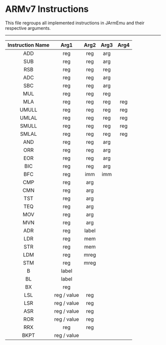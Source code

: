 # ARMv7 Instructions
This file regroups all implemented instructions in JArmEmu and their respective arguments.

---

| Instruction Name |    Arg1     | Arg2  | Arg3 | Arg4 |
|:----------------:|:-----------:|:-----:|:----:|:----:|
|       ADD        |     reg     |  reg  | arg  |      |
|       SUB        |     reg     |  reg  | arg  |      |
|       RSB        |     reg     |  reg  | reg  |      |    
|       ADC        |     reg     |  reg  | arg  |      |
|       SBC        |     reg     |  reg  | arg  |      |
|       MUL        |     reg     |  reg  | reg  |      |
|       MLA        |     reg     |  reg  | reg  | reg  |
|      UMULL       |     reg     |  reg  | reg  | reg  |
|      UMLAL       |     reg     |  reg  | reg  | reg  |
|      SMULL       |     reg     |  reg  | reg  | reg  |
|      SMLAL       |     reg     |  reg  | reg  | reg  |
|       AND        |     reg     |  reg  | arg  |      |
|       ORR        |     reg     |  reg  | arg  |      |
|       EOR        |     reg     |  reg  | arg  |      |
|       BIC        |     reg     |  reg  | arg  |      |
|       BFC        |     reg     |  imm  | imm  |      |
|       CMP        |     reg     |  arg  |      |      |
|       CMN        |     reg     |  arg  |      |      |
|       TST        |     reg     |  arg  |      |      |
|       TEQ        |     reg     |  arg  |      |      |
|       MOV        |     reg     |  arg  |      |      |
|       MVN        |     reg     |  arg  |      |      |
|       ADR        |     reg     | label |      |      |
|       LDR        |     reg     |  mem  |      |      |
|       STR        |     reg     |  mem  |      |      |
|       LDM        |     reg     | mreg  |      |      |
|       STM        |     reg     | mreg  |      |      |
|        B         |    label    |       |      |      |
|        BL        |    label    |       |      |      |
|        BX        |     reg     |       |      |      |
|       LSL        | reg / value |  reg  |      |      |
|       LSR        | reg / value |  reg  |      |      |
|       ASR        | reg / value |  reg  |      |      |
|       ROR        | reg / value |  reg  |      |      |
|       RRX        |     reg     |  reg  |      |      |
|       BKPT       | reg / value |       |      |      |

